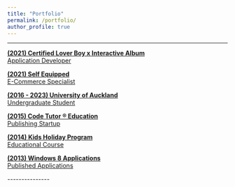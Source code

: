 ```yaml
---
title: "Portfolio"
permalink: /portfolio/
author_profile: true
---
```



---------------
<p></p><p></p>

[**(2021) Certified Lover Boy x Interactive Album** <br>Application Developer](https://certifiedloverboy.vercel.app/)

[**(2021) Self Equipped** <br>E-Commerce Specialist](/portfolio/self-equipped/)

<!-- [**(2020) University of Auckland** <br>Undergraduate Student](/portfolio/university-of-auckland/)

[**(2019) University of Auckland** <br>Undergraduate Student](/portfolio/university-of-auckland/)

[**(2018) University of Auckland** <br>Undergraduate Student](/portfolio/university-of-auckland/)

[**(2017) University of Auckland** <br>Undergraduate Student](/portfolio/university-of-auckland/) -->

[**(2016 - 2023) University of Auckland** <br>Undergraduate Student](/portfolio/university-of-auckland/)

[**(2015) Code Tutor ® Education** <br>Publishing Startup](/portfolio/code-tutor-education/)

[**(2014) Kids Holiday Program** <br>Educational Course](/portfolio/kids-holiday-program/)

[**(2013) Windows 8 Applications** <br>Published Applications](/portfolio/windows-8-applications/)
<p></p><p></p>
---------------